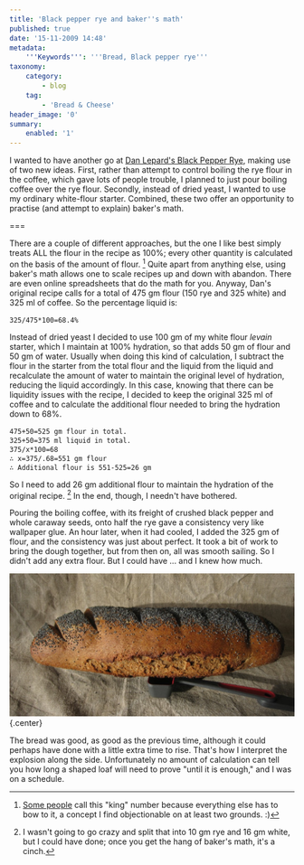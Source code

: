 ```yaml
---
title: 'Black pepper rye and baker''s math'
published: true
date: '15-11-2009 14:48'
metadata:
    '''Keywords''': '''Bread, Black pepper rye'''
taxonomy:
    category:
        - blog
    tag:
        - 'Bread & Cheese'
header_image: '0'
summary:
    enabled: '1'
---
```


I wanted to have another go at [Dan Lepard's Black Pepper Rye](https://www.jeremycherfas.net/blog/dan-lepard-s-black-pepper-rye), making use of two new ideas. First, rather than attempt to control boiling the rye flour in the coffee, which gave lots of people trouble, I planned to just pour boiling coffee over the rye flour. Secondly, instead of dried yeast, I wanted to use my ordinary white-flour starter. Combined, these two offer an opportunity to practise (and attempt to explain) baker's math.

===

There are a couple of different approaches, but the one I like best simply treats ALL the flour in the recipe as 100%; every other quantity is calculated on the basis of the amount of flour. [^fn1] Quite apart from anything else, using baker's math allows one to scale recipes up and down with abandon. There are even online spreadsheets that do the math for you. Anyway, Dan's original recipe calls for a total of 475 gm flour (150 rye and 325 white) and 325 ml of coffee. So the percentage liquid is:

    325/475*100=68.4%


Instead of dried yeast I decided to use 100 gm of my white flour _levain_ starter, which I maintain at 100% hydration, so that adds 50 gm of flour and 50 gm of water. Usually when doing this kind of calculation, I subtract the flour in the starter from the total flour and the liquid from the liquid and recalculate the amount of water to maintain the original level of hydration, reducing the liquid accordingly. In this case, knowing that there can be liquidity issues with the recipe, I decided to keep the original 325 ml of coffee and to calculate the additional flour needed to bring the hydration down to 68%.

````
475+50=525 gm flour in total.  
325+50=375 ml liquid in total.  
375/x*100=68  
∴ x=375/.68=551 gm flour  
∴ Additional flour is 551-525=26 gm
````

So I need to add 26 gm additional flour to maintain the hydration of the original recipe. [^fn3] In the end, though, I needn't have bothered.

Pouring the boiling coffee, with its freight of crushed black pepper and whole caraway seeds, onto half the rye gave a consistency very like wallpaper glue. An hour later, when it had cooled, I added the 325 gm of flour, and the consistency was just about perfect. It took a bit of work to bring the dough together, but from then on, all was smooth sailing. So I didn't add any extra flour. But I could have ... and I knew how much.

![Black pepper rye bread](IMG_6150.png){.center}

The bread was good, as good as the previous time, although it could perhaps have done with a little extra time to rise. That's how I interpret the explosion along the side. Unfortunately no amount of calculation can tell you how long a shaped loaf will need to prove "until it is enough," and I was on a schedule.

[^fn1]: [Some people](http://www.thefreshloaf.com/node/2358/bakers-math) call this "king" number because everything else has to bow to it, a concept I find objectionable on at least two grounds. :)  

[^fn3]: I wasn't going to go crazy and split that into 10 gm rye and 16 gm white, but I could have done; once you get the hang of baker's math, it's a cinch. 